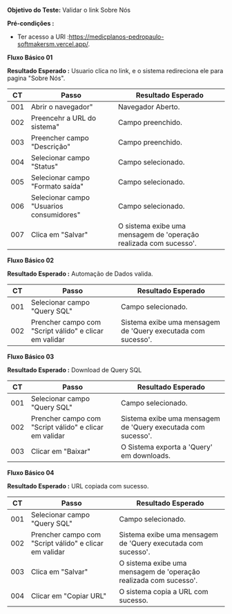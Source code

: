 **Objetivo do Teste:**  Validar o link Sobre Nós

**Pré-condições :** 
* Ter acesso a URl :https://medicplanos-pedropaulo-softmakersm.vercel.app/.


**Fluxo Básico 01**

**Resultado Esperado :** Usuario clica no link, e o sistema redireciona ele para pagina "Sobre Nós".

| CT| Passo| Resultado Esperado|
| ------ | ------ |  ------ |
| 001| Abrir o navegador"           | Navegador Aberto.| 
| 002| Preencehr a URL do sistema"           |  Campo preenchido. |
| 003| Preencher campo "Descrição"                 |  Campo preenchido. |
| 004| Selecionar campo "Status"                   |  Campo selecionado. |
| 005| Selecionar campo "Formato saída"            |  Campo selecionado.  |
| 006| Selecionar campo "Usuarios consumidores"     |  Campo selecionado. |
| 007| Clica em "Salvar" | O sistema exibe uma mensagem de 'operação realizada com sucesso'. |

**Fluxo Básico 02**

**Resultado Esperado :** Automação de Dados valida.

| CT| Passo| Resultado Esperado|
| ------ | ------ |  ------ |
| 001| Selecionar campo "Query SQL"           | Campo selecionado. |
| 002| Prencher campo com "Script válido" e clicar em validar | Sistema exibe uma mensagem de 'Query executada com sucesso'. |

**Fluxo Básico 03**

**Resultado Esperado :** Download de Query SQL

| CT| Passo| Resultado Esperado|
| ------ | ------ |  ------ |
| 001| Selecionar campo "Query SQL"           | Campo selecionado. |
| 002| Prencher campo com "Script válido" e clicar em validar | Sistema exibe uma mensagem de 'Query executada com sucesso'. |
| 003| Clicar em "Baixar"                | O Sistema exporta a 'Query' em downloads. |


**Fluxo Básico 04**

**Resultado Esperado :** URL copiada com sucesso.

| CT| Passo| Resultado Esperado|
| ------ | ------ |  ------ |
| 001| Selecionar campo "Query SQL"           | Campo selecionado. |
| 002| Prencher campo com "Script válido" e clicar em validar | Sistema exibe uma mensagem de 'Query executada com sucesso'. |
| 003| Clica em "Salvar" | O sistema exibe uma mensagem de 'operação realizada com sucesso'. |
| 004| Clicar em "Copiar URL"       | O sistema copia a URL com sucesso. |  






